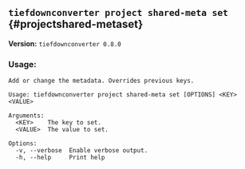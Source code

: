 ## `tiefdownconverter project shared-meta set` {#projectshared-metaset}

**Version:** `tiefdownconverter 0.8.0`

### Usage:

```
Add or change the metadata. Overrides previous keys.

Usage: tiefdownconverter project shared-meta set [OPTIONS] <KEY> <VALUE>

Arguments:
  <KEY>    The key to set.
  <VALUE>  The value to set.

Options:
  -v, --verbose  Enable verbose output.
  -h, --help     Print help
```
